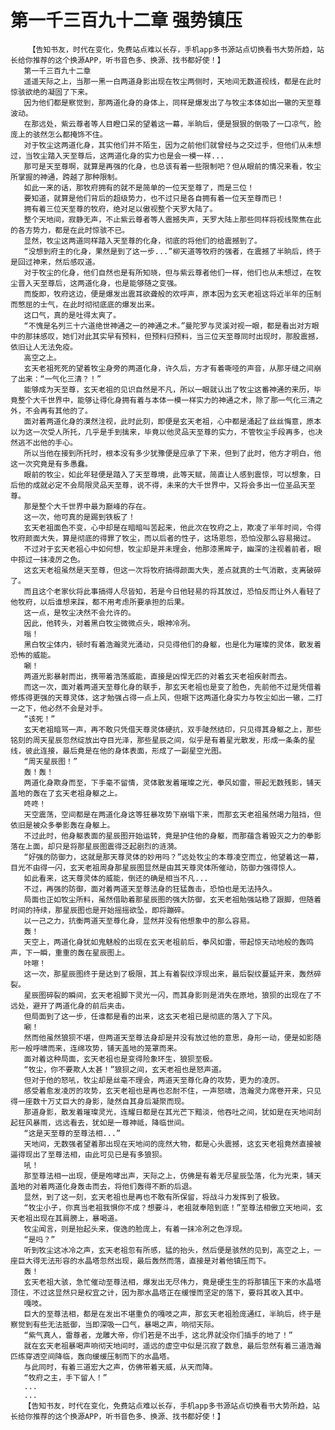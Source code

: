 # 第一千三百九十二章 强势镇压
        【告知书友，时代在变化，免费站点难以长存，手机app多书源站点切换看书大势所趋，站长给你推荐的这个换源APP，听书音色多、换源、找书都好使！】
       第一千三百九十二章
       遥遥天际之上，当那一黑一白两道身影出现在牧尘两侧时，天地间无数道视线，都是在此时惊骇欲绝的凝固了下来。
       因为他们都是察觉到，那两道化身的身体上，同样是爆发出了与牧尘本体如出一辙的天至尊波动。
       在那远处，紫云尊者等人目瞪口呆的望着这一幕，半晌后，便是狠狠的倒吸了一口凉气，脸庞上的骇然怎么都掩饰不住。
       对于牧尘这两道化身，其实他们并不陌生，因为之前他们就曾经与之交过手，但他们从未想过，当牧尘踏入天至尊后，这两道化身的实力也是会一模一样...
       那可是天至尊啊，就算是再强的化身，也总该有着一些限制吧？但从眼前的情况来看，牧尘所掌握的神通，跨越了那种限制。
       如此一来的话，那牧府拥有的就不是简单的一位天至尊了，而是三位！
       要知道，就算是他们背后的超级势力，也不过只是各自拥有着一位天至尊而已！
       拥有着三位天至尊的牧府，绝对足以傲视整个天罗大陆了。
       整个天地间，寂静无声，不止紫云尊者等人震撼失声，天罗大陆上那些同样将视线聚焦在此的各方势力，都是在此时惊骇不已。
       显然，牧尘这两道同样踏入天至尊的化身，彻底的将他们的给震撼到了。
       “没想到府主的化身，果然是到了这一步...”柳天道等牧府的强者，在震撼了半晌后，终于是回过神来，然后感叹道。
       对于牧尘的化身，他们自然也是有所知晓，但与紫云尊者他们一样，他们也从未想过，在牧尘晋入天至尊后，这两道化身，也是能够随之变强。
       而旋即，牧府这边，便是爆发出震耳欲聋般的欢呼声，原本因为玄天老祖这将近半年的压制而憋屈的士气，在此时彻彻底底的爆发出来。
       这口气，真的是吐得太爽了。
       “不愧是名列三十六道绝世神通之一的神通之术。”曼陀罗与灵溪对视一眼，都是看出对方眼中的那抹感叹，她们对此其实早有预料，但预料归预料，当三位天至尊同时出现时，那股震撼，依旧让人无法免疫。
       高空之上。
       玄天老祖死死的望着牧尘身旁的两道化身，许久后，方才有着嘶哑的声音，从那牙缝之间崩了出来：“一气化三清？！”
       能够成为天至尊，玄天老祖的见识自然是不凡，所以一眼就认出了牧尘这番神通的来历，毕竟整个大千世界中，能够让得化身拥有着与本体一模一样实力的神通之术，除了那一气化三清之外，不会再有其他的了。
       面对着两道化身的漠然注视，此时此刻，即便是玄天老祖，心中都是涌起了丝丝悔意，原本以为这一次受人所托，几乎是手到擒来，毕竟以他灵品天至尊的实力，不管牧尘手段再多，也决然逃不出他的手心。
       所以当他在接到所托时，根本没有多少犹豫便是应承了下来，但到了此时，他方才明白，他这一次究竟是有多愚蠢。
       眼前的牧尘，如此年轻便是踏入了天至尊境，此等天赋，简直让人感到震惊，可以想象，日后他的成就必定不会局限灵品天至尊，说不得，未来的大千世界中，又将会多出一位圣品天至尊。
       那是整个大千世界中最为巅峰的存在。
       这一次，他可真的是踢到铁板了！
       玄天老祖面色不变，心中却是在暗暗叫苦起来，他此次在牧府之上，欺凌了半年时间，令得牧府颜面大失，算是彻底的得罪了牧尘，而以后者的性子，这场恩怨，恐怕没那么容易揭过。
       不过对于玄天老祖心中如何想，牧尘却是并未理会，他那漆黑眸子，幽深的注视着前者，眼中掠过一抹凌厉之色。
       这玄天老祖虽然是天至尊，但这一次将牧府搞得颜面大失，差点就真的士气消散，支离破碎了。
       而且这个老家伙将此事搞得人尽皆知，若是今日他轻易的将其放过，恐怕反而让外人看轻了他牧府，以后谁想来踩，都不用考虑所要承担的后果。
       这一点，是牧尘决然不会允许的。
       因此，他转头，对着黑白牧尘微微点头，眼神冷冽。
       嗡！
       黑白牧尘体内，顿时有着浩瀚灵光涌动，只见得他们的身躯，也是化为璀璨的灵体，散发着恐怖的威能。
       唰！
       两道光影暴射而出，携带着浩荡威能，直接是凶悍无匹的对着玄天老祖疾射而去。
       而这一次，面对着两道天至尊化身的联手，那玄天老祖也是变了脸色，先前他不过是凭借着修炼得更强的天尊灵体，这才勉强占得一点上风，但眼下这两道化身实力与牧尘如出一辙，二打一之下，他必然不会是对手。
       “该死！”
       玄天老祖暗骂一声，再不敢只凭借天尊灵体硬抗，双手陡然结印，只见得其身躯之上，那些铭刻的周天星辰忽然绽放出夺目光泽，那些星辰之间，似乎是有着星光散发，形成一条条的星线，彼此连接，最后竟是在他的身体表面，形成了一副星空光图。
       “周天星辰图！”
       轰！轰！
       两道化身欺身而至，下手毫不留情，灵体散发着璀璨之光，拳风如雷，带起无数残影，铺天盖地的轰在了玄天老祖身躯之上。
       咚咚！
       天空震荡，空间都是在两道化身这等狂暴攻势下崩塌下来，而那玄天老祖虽然竭力阻挡，但依旧是被众多拳影轰在身躯上。
       不过此时，他身躯表面的星辰图开始运转，竟是护住他的身躯，而那蕴含着毁灭之力的拳影落在上面，却只是将那星辰图震得泛起剧烈的涟漪。
       “好强的防御力，这就是那天尊灵体的妙用吗？”远处牧尘的本尊凌空而立，他望着这一幕，目光不由得一闪，玄天老祖周身那星辰图显然是由其天尊灵体所催动，防御力强得惊人。
       如此看来，这天尊灵体的威能，倒还的确是相当不凡...
       不过，再强的防御，面对着两道天至尊法身的狂猛轰击，恐怕也是无法持久。
       局面也正如牧尘所料，虽然借助着那星辰图的强大防御，玄天老祖勉强站稳了跟脚，但随着时间的持续，那星辰图也是开始摇摇欲坠，即将蹦碎。
       以一己之力，抗衡两道天至尊化身，显然并没有他想象中的那么容易。
       轰！
       天空上，两道化身犹如鬼魅般的出现在玄天老祖前后，拳风如雷，带起惊天动地般的轰鸣声，下一瞬，重重的轰在星辰图上。
       咔嚓！
       这一次，那星辰图终于是达到了极限，其上有着裂纹浮现出来，最后裂纹蔓延开来，轰然碎裂。
       星辰图碎裂的瞬间，玄天老祖脚下灵光一闪，而其身影则是消失在原地，狼狈的出现在了不远处，避开了两道化身的前后夹击。
       但局面到了这一步，任谁都是看的出来，这玄天老祖已是彻底的落入了下风。
       唰！
       然而他虽然狼狈不堪，但两道天至尊法身却是并没有放过他的意思，身形一动，便是如影随形一般呼啸而来，连绵攻势，铺天盖地的笼罩而来。
       面对着这种局面，玄天老祖也是变得险象环生，狼狈至极。
       “牧尘，你不要欺人太甚！”狼狈之间，玄天老祖也是怒声道。
       但对于他的怒吼，牧尘却是丝毫不理会，两道天至尊化身的攻势，更为的凌厉。
       感受着愈发凌厉的攻势，玄天老祖也是再也忍耐不住，一声怒啸，浩瀚灵力席卷开来，只见得一座数十万丈巨大的身影，陡然自其身后凝聚而现。
       那道身影，散发着璀璨灵光，连耀日都是在其光芒下黯淡，他吞吐之间，犹如是在天地间刮起狂风暴雨，远远看去，犹如是一尊神祗，降临世间。
       “这是天至尊的至尊法相...”
       天地间，无数强者望着那出现在天地间的庞然大物，都是心头震撼，这玄天老祖竟然直接被逼得现出了至尊法相，由此可见已是有多狼狈。
       吼！
       那至尊法相一出现，便是咆哮出声，天际之上，仿佛是有着无尽星辰坠落，化为光束，铺天盖地的对着两道化身轰击而去，将他们轰得不断的后退。
       显然，到了这一刻，玄天老祖也是再也不敢有所保留，将战斗力发挥到了极致。
       “牧尘小子，你真当老祖我惧你不成？想要斗，老祖就奉陪到底！”至尊法相傲立天地间，玄天老祖出现在其肩膀上，暴喝道。
       牧尘闻言，则是抬起头来，俊逸的脸庞上，有着一抹冷冽之色浮现。
       “是吗？”
       听到牧尘这冰冷之声，玄天老祖忽有所感，猛的抬头，然后便是骇然的见到，高空之上，一座巨大得无法形容的水晶塔忽然出现，最后轰然而落，直接是对着他镇压而下。
       轰！
       玄天老祖大骇，急忙催动至尊法相，爆发出无尽伟力，竟是硬生生的将那镇压下来的水晶塔顶住，不过这显然只是权宜之计，因为那水晶塔正在缓慢而坚定的落下，要将其收入其中。
       嘎吱。
       巨大的至尊法相，都是在发出不堪重负的嘎吱之声，那玄天老祖脸庞通红，半晌后，终于是察觉到有些无法抵御，当即深吸一口气，暴喝之声，响彻天际。
       “紫气真人，雷尊者，龙雕大帝，你们若是不出手，这北界就没你们插手的地了！”
       就在玄天老祖暴喝声响彻天地间时，遥远的虚空中似是沉寂了数息，最后忽然有着三道浩瀚匹练穿透空间降临，轰向缓缓压制而下的水晶塔。
       与此同时，有着三道宏大之声，仿佛带着天威，从天而降。
       “牧府之主，手下留人！”
       ...
       ...
       【告知书友，时代在变化，免费站点难以长存，手机app多书源站点切换看书大势所趋，站长给你推荐的这个换源APP，听书音色多、换源、找书都好使！】